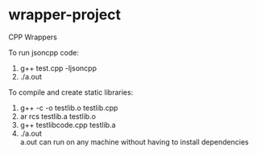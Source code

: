 # wrapper-project
CPP Wrappers

To run jsoncpp code:  
1) g++ test.cpp -ljsoncpp   
2) ./a.out

To compile and create static libraries:  
1) g++ -c -o testlib.o testlib.cpp  
2) ar rcs testlib.a testlib.o  
3) g++ testlibcode.cpp testlib.a  
4) ./a.out  
a.out can run on any machine without having to install dependencies

